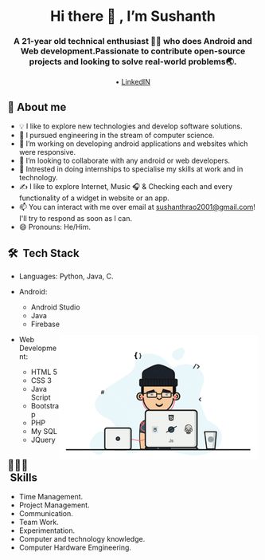  <h1 align="center">Hi there 👋 , I’m Sushanth</h1>
 <h3 align="center">A 21-year old technical enthusiast 👨‍💻 who does Android and Web development.Passionate to contribute open-source projects and looking to solve real-world problems🌏.</h3> 
 <p align="center">
  • <a href="https://www.linkedin.com/in/sushanth-rao-nannepaga-4831b120b/">LinkedIN</a> 
</p>

 ## 📖 About me
- 💡 I like to explore new technologies and develop software solutions.
- 👀 I pursued engineering in the stream of computer science.
- 🌱 I’m working on developing android applications and websites which were responsive.
- 💞️ I’m looking to collaborate with any android or web developers.
- 🧠 Intrested in doing internships to specialise my skills at work and in technology.
- ✍️ I like to explore Internet, Music 🎧 & Checking each and every functionality of a widget in website or an app.
- 📫 You can interact with me over email at sushanthrao2001@gmail.com! I'll try to respond as soon as I can.
- 😄 Pronouns: He/Him.

## 🛠 &nbsp;Tech Stack
 - Languages: Python, Java, C.
 - Android:
   - Android Studio
   - Java
   - Firebase
   
   <a target="_blank">
  <img align="right" height="250" width="400" alt="GIF" src="https://github.com/Sushanthrao2001/About_me/blob/main/image.gif">
   </a>

 - Web Development:
 
   - HTML 5
   - CSS 3
   - Java Script
   - Bootstrap
   - PHP
   - My SQL
   - JQuery
 
## 👨🏻‍💻 &nbsp;Skills
 - Time Management.
 - Project Management.
 - Communication.
 - Team Work.
 - Experimentation.
 - Computer and technology knowledge.
 - Computer Hardware Emgineering.
  


<!---
Sushanthrao2001/Sushanthrao2001 is a ✨ special ✨ repository because its `README.md` (this file) appears on your GitHub profile.
You can click the Preview link to take a look at your changes.
--->
